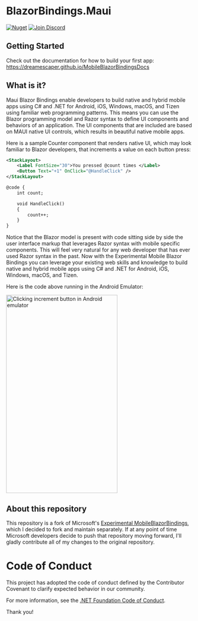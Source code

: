 # BlazorBindings.Maui

[![Nuget](https://img.shields.io/nuget/v/BlazorBindings.Maui)](https://www.nuget.org/packages/BlazorBindings.Maui/)
[![Join Discord](https://img.shields.io/badge/discord-join%20chat-46BC99)](https://discord.com/channels/732297728826277939/734865521400610856)

## Getting Started

Check out the documentation for how to build your first app: https://dreamescaper.github.io/MobileBlazorBindingsDocs

## What is it?

Maui Blazor Bindings enable developers to build native and hybrid mobile apps using C# and .NET for Android, iOS, Windows, macOS, and Tizen using familiar web programming patterns. This means you can use the Blazor programming model and Razor syntax to define UI components and behaviors of an application. The UI components that are included are based on MAUI native UI controls, which results in beautiful native mobile apps.

Here is a sample Counter component that renders native UI, which may look familiar to Blazor developers, that increments a value on each button press:

```xml
<StackLayout>
    <Label FontSize="30">You pressed @count times </Label>
    <Button Text="+1" OnClick="@HandleClick" />
</StackLayout>

@code {
    int count;

    void HandleClick()
    {
        count++;
    }
}
```

Notice that the Blazor model is present with code sitting side by side the user interface markup that leverages Razor syntax with mobile specific components. This will feel very natural for any web developer that has ever used Razor syntax in the past. Now with the Experimental Mobile Blazor Bindings you can leverage your existing web skills and knowledge to build native and hybrid mobile apps using C# and .NET for Android, iOS, Windows, macOS, and Tizen.

Here is the code above running in the Android Emulator:

<img src="https://devblogs.microsoft.com/aspnet/wp-content/uploads/sites/16/2020/01/blazor-android-counter-2.gif" alt="Clicking increment button in Android emulator" width="300" height="533" class="aligncenter size-full wp-image-23061" />

## About this repository

This repository is a fork of Microsoft's [Experimental MobileBlazorBindings](https://github.com/dotnet/MobileBlazorBindings), which I decided to fork and maintain separately. If at any point of time Microsoft developers decide to push that repository moving forward, I'll gladly contribute all of my changes to the original repository. 

# Code of Conduct

This project has adopted the code of conduct defined by the Contributor Covenant
to clarify expected behavior in our community.

For more information, see the [.NET Foundation Code of Conduct](https://dotnetfoundation.org/code-of-conduct).

Thank you!

 [1]: https://dotnet.microsoft.com/download/dotnet-core/3.1
